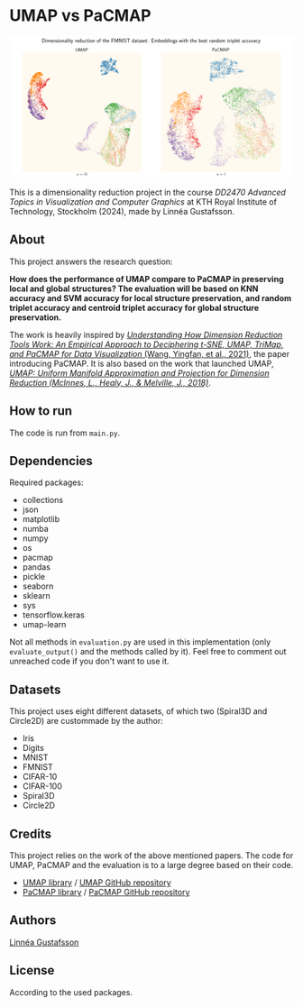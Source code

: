 # UMAP vs PaCMAP
![Dimensionality reduction scatter plots using UMAP and PaCMAP](figures/fig__README.png)

This is a dimensionality reduction project in the course *DD2470 Advanced Topics in Visualization and Computer Graphics* at KTH Royal Institute of Technology, Stockholm (2024), made by Linnéa Gustafsson.

## About
This project answers the research question: 

**How does the performance of UMAP compare to PaCMAP in preserving local and global structures? The evaluation will be based on KNN accuracy and SVM accuracy for local structure preservation, and random triplet accuracy and centroid triplet accuracy for global structure preservation.**

The work is heavily inspired by [*Understanding How Dimension Reduction Tools Work: An Empirical Approach to Deciphering t-SNE, UMAP, TriMap, and PaCMAP for Data Visualization* (Wang, Yingfan, et al., 2021)](https://dl.acm.org/doi/abs/10.5555/3546258.3546459), the paper introducing PaCMAP. It is also based on the work that launched UMAP, [*UMAP: Uniform Manifold Approximation and Projection for Dimension Reduction (McInnes, L., Healy, J., & Melville, J., 2018)*](https://arxiv.org/abs/1802.03426).

## How to run
The code is run from `main.py`.

## Dependencies
Required packages:

- collections
- json
- matplotlib
- numba
- numpy
- os
- pacmap
- pandas
- pickle
- seaborn
- sklearn
- sys
- tensorflow.keras
- umap-learn

Not all methods in `evaluation.py` are used in this implementation (only `evaluate_output()` and the methods called by it). Feel free to comment out unreached code if you don't want to use it. 

## Datasets
This project uses eight different datasets, of which two (Spiral3D and Circle2D) are custommade by the author:

- Iris
- Digits
- MNIST
- FMNIST
- CIFAR-10
- CIFAR-100
- Spiral3D
- Circle2D

## Credits
This project relies on the work of the above mentioned papers. The code for UMAP, PaCMAP and the evaluation is to a large degree based on their code. 
- [UMAP library](https://umap-learn.readthedocs.io/en/latest/) / [UMAP GitHub repository](https://github.com/lmcinnes/umap)
- [PaCMAP library](https://pypi.org/project/pacmap/) / [PaCMAP GitHub repository](https://github.com/YingfanWang/PaCMAP)

## Authors
[Linnéa Gustafsson](https://github.com/gustafssonlinnea)

## License
According to the used packages.